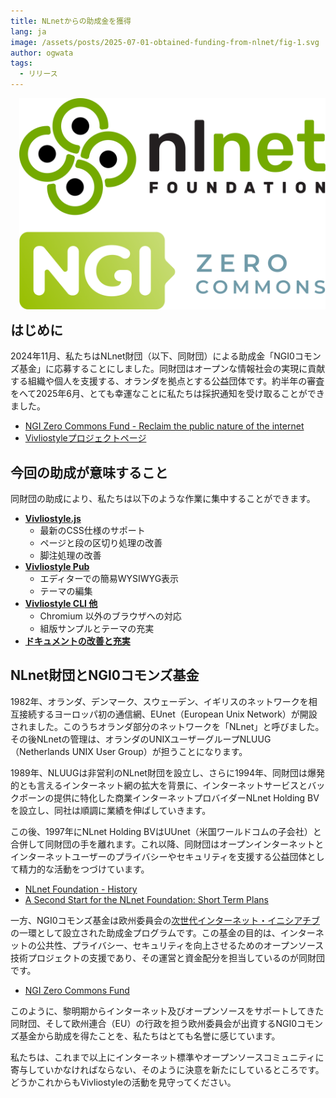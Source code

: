 ```yaml
---
title: NLnetからの助成金を獲得
lang: ja
image: /assets/posts/2025-07-01-obtained-funding-from-nlnet/fig-1.svg
author: ogwata
tags:
  - リリース
---
```


<div style="float: right; margin: 0 0 1em 1em;"><img src="/assets/posts/2025-07-01-obtained-funding-from-nlnet/fig-1.svg" alt="NLnet" style="width: 500px;" /></div>


## はじめに

2024年11月、私たちはNLnet財団（以下、同財団）による助成金「NGI0コモンズ基金」に応募することにしました。同財団はオープンな情報社会の実現に貢献する組織や個人を支援する、オランダを拠点とする公益団体です。約半年の審査をへて2025年6月、とても幸運なことに私たちは採択通知を受け取ることができました。

- [NGI Zero Commons Fund - Reclaim the public nature of the internet](https://nlnet.nl/commonsfund/)
- [Vivliostyleプロジェクトページ](https://nlnet.nl/project/Vivliostyle/)

## 今回の助成が意味すること

同財団の助成により、私たちは以下のような作業に集中することができます。

- **[Vivliostyle.js](https://github.com/vivliostyle/vivliostyle.js)**
  - 最新のCSS仕様のサポート
  - ページと段の区切り処理の改善
  - 脚注処理の改善
- **[Vivliostyle Pub](https://github.com/vivliostyle/vivliostyle-pub)**
  - エディターでの簡易WYSIWYG表示
  - テーマの編集
- **[Vivliostyle CLI 他](https://github.com/vivliostyle/vivliostyle-cli)**
  - Chromium 以外のブラウザへの対応
  - 組版サンプルとテーマの充実
- **[ドキュメントの改善と充実](https://github.com/vivliostyle/docs.vivliostyle.org)**

## NLnet財団とNGI0コモンズ基金

1982年、オランダ、デンマーク、スウェーデン、イギリスのネットワークを相互接続するヨーロッパ初の通信網、EUnet（European Unix Network）が開設されました。このうちオランダ部分のネットワークを「NLnet」と呼びました。その後NLnetの管理は、オランダのUNIXユーザーグループNLUUG（Netherlands UNIX User Group）が担うことになります。

1989年、NLUUGは非営利のNLnet財団を設立し、さらに1994年、同財団は爆発的とも言えるインターネット網の拡大を背景に、インターネットサービスとバックボーンの提供に特化した商業インターネットプロバイダーNLnet Holding BVを設立し、同社は順調に業績を伸ばしていきます。

この後、1997年にNLnet Holding BVはUUnet（米国ワールドコムの子会社）と合併して同財団の手を離れます。これ以降、同財団はオープンインターネットとインターネットユーザーのプライバシーやセキュリティを支援する公益団体として精力的な活動をつづけています。

- [NLnet Foundation - History](https://nlnet.nl/foundation/history/)
- [A Second Start for the NLnet Foundation: Short Term Plans](https://nlnet.nl/foundation/history/199806-usenix.html)

一方、NGI0コモンズ基金は欧州委員会の[次世代インターネット・イニシアチブ](https://digital-strategy.ec.europa.eu/en/policies/next-generation-internet-initiative)の一環として設立された助成金プログラムです。この基金の目的は、インターネットの公共性、プライバシー、セキュリティを向上させるためのオープンソース技術プロジェクトの支援であり、その運営と資金配分を担当しているのが同財団です。

- [NGI Zero Commons Fund](https://nlnet.nl/thema/NGI0CommonsFund.html)

このように、黎明期からインターネット及びオープンソースをサポートしてきた同財団、そして欧州連合（EU）の行政を担う欧州委員会が出資するNGI0コモンズ基金から助成を得たことを、私たちはとても名誉に感じています。

私たちは、これまで以上にインターネット標準やオープンソースコミュニティに寄与していかなければならない、そのように決意を新たにしているところです。どうかこれからもVivliostyleの活動を見守ってください。